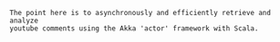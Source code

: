     The point here is to asynchronously and efficiently retrieve and analyze
    youtube comments using the Akka 'actor' framework with Scala.
